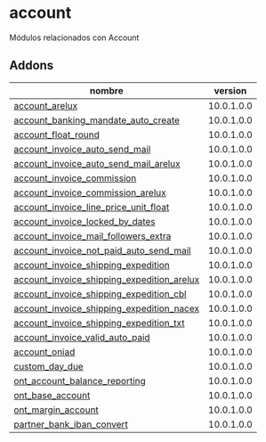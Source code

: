 account
=========
Módulos relacionados con Account


Addons
----------------
nombre | version
--- | ---
[account_arelux](account_arelux/) | 10.0.1.0.0
[account_banking_mandate_auto_create](account_banking_mandate_auto_create/) | 10.0.1.0.0
[account_float_round](account_float_round/) | 10.0.1.0.0
[account_invoice_auto_send_mail](account_invoice_auto_send_mail/) | 10.0.1.0.0
[account_invoice_auto_send_mail_arelux](account_invoice_auto_send_mail_arelux/) | 10.0.1.0.0
[account_invoice_commission](account_invoice_commission/) | 10.0.1.0.0
[account_invoice_commission_arelux](account_invoice_commission_arelux/) | 10.0.1.0.0
[account_invoice_line_price_unit_float](account_invoice_line_price_unit_float/) | 10.0.1.0.0
[account_invoice_locked_by_dates](account_invoice_locked_by_dates/) | 10.0.1.0.0
[account_invoice_mail_followers_extra](account_invoice_mail_followers_extra/) | 10.0.1.0.0
[account_invoice_not_paid_auto_send_mail](account_invoice_not_paid_auto_send_mail/) | 10.0.1.0.0
[account_invoice_shipping_expedition](account_invoice_shipping_expedition/) | 10.0.1.0.0
[account_invoice_shipping_expedition_arelux](account_invoice_shipping_expedition_arelux/) | 10.0.1.0.0
[account_invoice_shipping_expedition_cbl](account_invoice_shipping_expedition_cbl/) | 10.0.1.0.0
[account_invoice_shipping_expedition_nacex](account_invoice_shipping_expedition_nacex/) | 10.0.1.0.0
[account_invoice_shipping_expedition_txt](account_invoice_shipping_expedition_txt/) | 10.0.1.0.0
[account_invoice_valid_auto_paid](account_invoice_valid_auto_paid/) | 10.0.1.0.0
[account_oniad](account_oniad/) | 10.0.1.0.0
[custom_day_due](custom_day_due/) | 10.0.1.0.0
[ont_account_balance_reporting](ont_account_balance_reporting/) | 10.0.1.0.0
[ont_base_account](ont_base_account/) | 10.0.1.0.0
[ont_margin_account](ont_margin_account/) | 10.0.1.0.0
[partner_bank_iban_convert](partner_bank_iban_convert/) | 10.0.1.0.0
